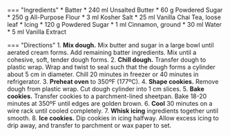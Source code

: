 === "Ingredients"
    * Batter
        * 240 ml Unsalted Butter
        * 60 g Powdered Sugar
        * 250 g All-Purpose Flour
        * 3 ml Kosher Salt
        * 25 ml Vanilla Chai Tea, loose leaf
    * Icing
        * 120 g Powdered Sugar
        * 1 ml Cinnamon, ground
        * 30 ml Water
        * 5 ml Vanilla Extract

=== "Directions"
    1. **Mix dough.** Mix butter and sugar in a large bowl until aerated cream forms. Add remaining batter ingredients. Mix until a cohesive, soft, tender dough forms.
    2. **Chill dough.** Transfer dough to plastic wrap. Wrap and twist to seal such that the dough forms a cylinder about 5 cm in diameter. Chill 20 minutes in freezer or 40 minutes in refrigerator.
    3. **Preheat oven** to 350ºF (177ºC).
    4. **Shape cookies.** Remove dough from plastic wrap. Cut dough cylinder into 1 cm slices.
    5. **Bake cookies.** Transfer cookies to a parchment-lined sheetpan. Bake 18-20 minutes at 350ºF until edges are golden brown.
    6. **Cool** 30 minutes on a wire rack until cooled completely.
    7. **Whisk icing** ingredients together until smooth.
    8. **Ice cookies.** Dip cookies in icing halfway. Allow excess icing to drip away, and transfer to parchment or wax paper to set.

[^1]:
    Hubbell, Rebecca. ["Easy Vanilla Chai Shortbread Cookies."](https://www.sugarandsoul.co/vanilla-chai-shortbread-cookies-recipe/) *Sugar & Soul.* 16 December 2015.
